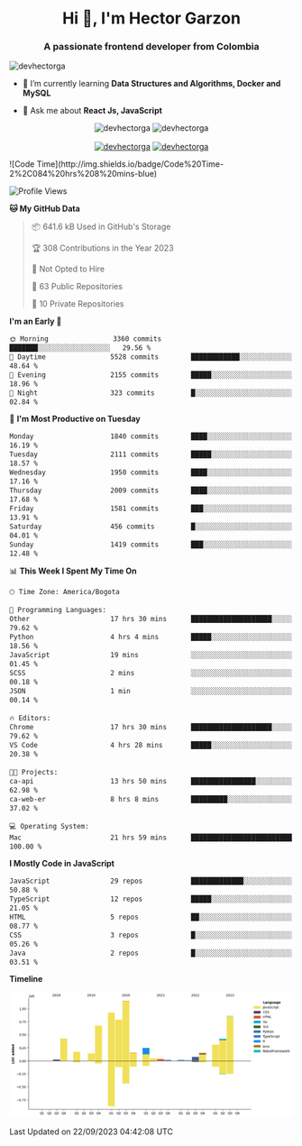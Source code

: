 <h1 align="center">Hi 👋, I'm Hector Garzon</h1>
<h3 align="center">A passionate frontend developer from Colombia</h3>

<p align="left"> <img src="https://komarev.com/ghpvc/?username=devhectorga" alt="devhectorga" /> </p>

- 🌱 I’m currently learning **Data Structures and Algorithms, Docker and MySQL**

- 💬 Ask me about **React Js, JavaScript**

<p align="center"> <img src="https://github-readme-stats.vercel.app/api?username=devhectorga&count_private=true&show_icons=true" alt="devhectorga" /> <img src="https://github-readme-stats.vercel.app/api/top-langs/?username=devhectorga&layout=compact" alt="devhectorga" /></p>

<p align="center">
<a href="https://twitter.com/devhectorga" target="blank"><img align="center" src="https://cdn.jsdelivr.net/npm/simple-icons@3.0.1/icons/twitter.svg" alt="devhectorga" height="20" width="20" /></a>
<a href="https://linkedin.com/in/devhectorga" target="blank"><img align="center" src="https://cdn.jsdelivr.net/npm/simple-icons@3.0.1/icons/linkedin.svg" alt="devhectorga" height="20" width="20" /></a>
</p>
<!--START_SECTION:waka-->
![Code Time](http://img.shields.io/badge/Code%20Time-2%2C084%20hrs%208%20mins-blue)

![Profile Views](http://img.shields.io/badge/Profile%20Views-6-blue)

**🐱 My GitHub Data** 

> 📦 641.6 kB Used in GitHub's Storage 
 > 
> 🏆 308 Contributions in the Year 2023
 > 
> 🚫 Not Opted to Hire
 > 
> 📜 63 Public Repositories 
 > 
> 🔑 10 Private Repositories 
 > 
**I'm an Early 🐤** 

```text
🌞 Morning                3360 commits        ███████░░░░░░░░░░░░░░░░░░   29.56 % 
🌆 Daytime                5528 commits        ████████████░░░░░░░░░░░░░   48.64 % 
🌃 Evening                2155 commits        █████░░░░░░░░░░░░░░░░░░░░   18.96 % 
🌙 Night                  323 commits         █░░░░░░░░░░░░░░░░░░░░░░░░   02.84 % 
```
📅 **I'm Most Productive on Tuesday** 

```text
Monday                   1840 commits        ████░░░░░░░░░░░░░░░░░░░░░   16.19 % 
Tuesday                  2111 commits        █████░░░░░░░░░░░░░░░░░░░░   18.57 % 
Wednesday                1950 commits        ████░░░░░░░░░░░░░░░░░░░░░   17.16 % 
Thursday                 2009 commits        ████░░░░░░░░░░░░░░░░░░░░░   17.68 % 
Friday                   1581 commits        ███░░░░░░░░░░░░░░░░░░░░░░   13.91 % 
Saturday                 456 commits         █░░░░░░░░░░░░░░░░░░░░░░░░   04.01 % 
Sunday                   1419 commits        ███░░░░░░░░░░░░░░░░░░░░░░   12.48 % 
```


📊 **This Week I Spent My Time On** 

```text
🕑︎ Time Zone: America/Bogota

💬 Programming Languages: 
Other                    17 hrs 30 mins      ████████████████████░░░░░   79.62 % 
Python                   4 hrs 4 mins        █████░░░░░░░░░░░░░░░░░░░░   18.56 % 
JavaScript               19 mins             ░░░░░░░░░░░░░░░░░░░░░░░░░   01.45 % 
SCSS                     2 mins              ░░░░░░░░░░░░░░░░░░░░░░░░░   00.18 % 
JSON                     1 min               ░░░░░░░░░░░░░░░░░░░░░░░░░   00.14 % 

🔥 Editors: 
Chrome                   17 hrs 30 mins      ████████████████████░░░░░   79.62 % 
VS Code                  4 hrs 28 mins       █████░░░░░░░░░░░░░░░░░░░░   20.38 % 

🐱‍💻 Projects: 
ca-api                   13 hrs 50 mins      ████████████████░░░░░░░░░   62.98 % 
ca-web-er                8 hrs 8 mins        █████████░░░░░░░░░░░░░░░░   37.02 % 

💻 Operating System: 
Mac                      21 hrs 59 mins      █████████████████████████   100.00 % 
```

**I Mostly Code in JavaScript** 

```text
JavaScript               29 repos            █████████████░░░░░░░░░░░░   50.88 % 
TypeScript               12 repos            █████░░░░░░░░░░░░░░░░░░░░   21.05 % 
HTML                     5 repos             ██░░░░░░░░░░░░░░░░░░░░░░░   08.77 % 
CSS                      3 repos             █░░░░░░░░░░░░░░░░░░░░░░░░   05.26 % 
Java                     2 repos             █░░░░░░░░░░░░░░░░░░░░░░░░   03.51 % 
```



**Timeline**

![Lines of Code chart](https://raw.githubusercontent.com/devHectorGa/devHectorGa/master/assets/bar_graph.png)


 Last Updated on 22/09/2023 04:42:08 UTC
<!--END_SECTION:waka-->
